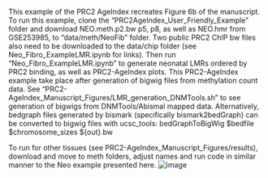 This example of the PRC2 AgeIndex recreates Figure 6b of the manuscript. To run this example,  clone the “PRC2AgeIndex_User_Friendly_Example” folder and download NEO.meth.p2.bw p5, p8, as well as NEO.hmr  from GSE253985, to “data/meth/NeoFib” folder. Two public PRC2 ChIP bw files also need to be downloaded to the data/chip folder (see Neo_Fibro_ExampleLMR.ipynb for links). Then run “Neo_Fibro_ExampleLMR.ipynb” to generate neonatal LMRs ordered by PRC2 binding, as well as PRC2-AgeIndex plots. 
This PRC2-AgeIndex example take place after generation of bigwig files from methylation count data.  See “PRC2-AgeIndex_Manuscript_Figures/LMR_generation_DNMTools.sh” to see generation of bigwigs from DNMTools/Abismal mapped data. Alternatively, bedgraph files generated by bismark (specifically bismark2bedGraph) can be converted to bigwig files with ucsc_tools:
bedGraphToBigWig $bedfile $chromosome_sizes ${out}.bw

To run for other tissues (see PRC2-AgeIndex_Manuscript_Figures/results), download and move to meth folders, adjust names and run code in similar manner to the Neo example presented here. 
![image](https://github.com/moqri/PRC2-AgeIndex/assets/39701371/dbcf998c-6bbb-4dcb-90c6-c990162d1ff2)
